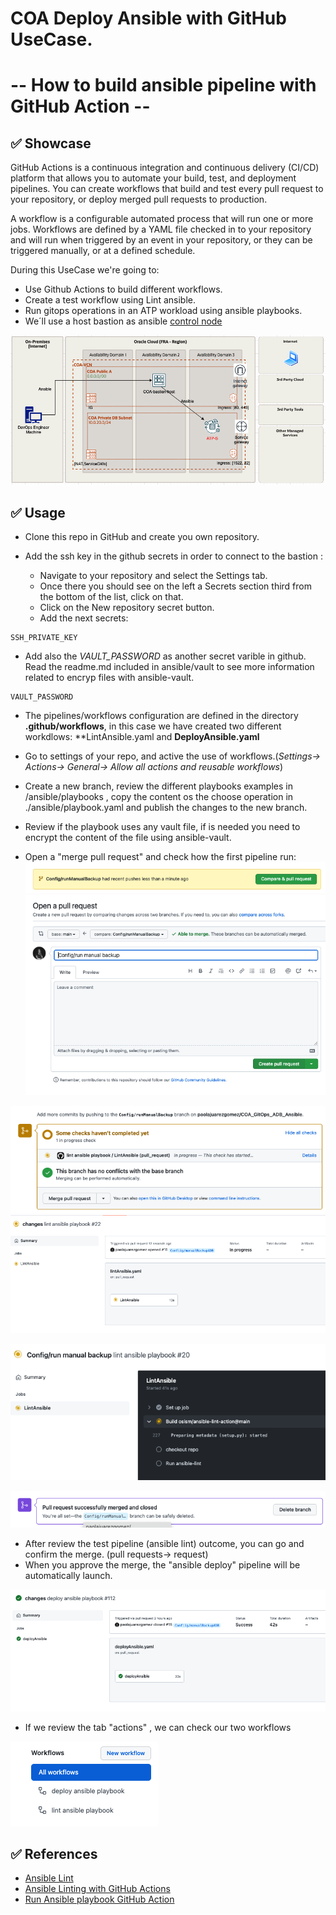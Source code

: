 # COA Deploy Ansible with GitHub UseCase. 
# -- How to build ansible pipeline with GitHub Action  --

## ✅ Showcase

GitHub Actions is a continuous integration and continuous delivery (CI/CD) platform that allows you to automate your build, test, and deployment pipelines. You can create workflows that build and test every pull request to your repository, or deploy merged pull requests to production.

A workflow is a configurable automated process that will run one or more jobs. Workflows are defined by a YAML file checked in to your repository and will run when triggered by an event in your repository, or they can be triggered manually, or at a defined schedule.

During this UseCase we're going to:

* Use Github Actions to build different workflows.
* Create a test workflow using Lint ansible.
* Run gitops operations in an ATP workload using ansible playbooks.
* We´ll use a host bastion as ansible [control node](https://docs.ansible.com/ansible/2.5/network/getting_started/basic_concepts.html#control-node)

![tabactions](images/Diagram_Ansible.png)


## ✅ Usage

* Clone this repo in GitHub and create you own repository.
* Add the ssh key in the github secrets in order to connect to the bastion :

   * Navigate to your repository and select the Settings tab.
   * Once there you should see on the left a Secrets section third from the bottom of the list, click on that.
   * Click on the New repository secret button. 
   * Add the next secrets:

````
SSH_PRIVATE_KEY
````

* Add also the *VAULT_PASSWORD* as another secret varible in github. Read the readme.md included in ansible/vault to see more information related to encryp files with ansible-vault.

````
VAULT_PASSWORD
````

* The pipelines/workflows configuration are defined in the directory **.github/workflows**, in this case we have created two different workdlows: **LintAnsible.yaml and **DeployAnsible.yaml**
* Go to settings of your repo, and active the use of workflows.(*Settings-> Actions-> General-> Allow all actions and reusable workflows*)

* Create a new branch, review the different playbooks examples in /ansible/playbooks , copy the content os the choose operation in ./ansible/playbook.yaml and publish the changes to the new branch. 

* Review if the playbook uses any vault file, if is needed you need to encrypt the content of the file using ansible-vault.  

* Open a "merge pull request" and check how the first  pipeline run:
![tabactions](images/1.png)
![tabactions](images/2.png)

![tabactions](images/3.png)
![tabactions](images/7.png)

![tabactions](images/4.png)

![tabactions](images/6.png)
* After review the test pipeline (ansible lint) outcome, you can go and confirm the merge. (pull requests-> request)
* When you approve the merge, the "ansible deploy" pipeline will be automatically launch.

![tabactions](images/8.png)

* If we review the tab "actions" , we can check our two workflows

![tabactions](images/9.png)

## ✅ References
* [Ansible Lint](https://ansible-lint.readthedocs.io/en/latest/)
* [Ansible Linting with GitHub Actions](https://www.ansible.com/blog/ansible-linting-with-github-actions)
* [Run Ansible playbook GitHub Action](https://github.com/dawidd6/action-ansible-playbook)



